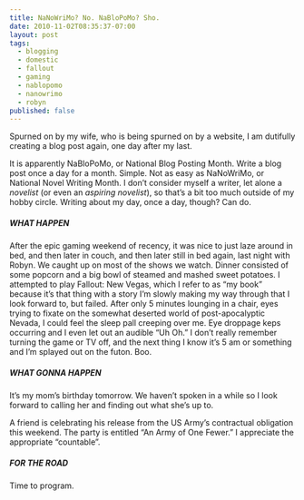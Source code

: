 ```yaml
---
title: NaNoWriMo? No. NaBloPoMo? Sho.
date: 2010-11-02T08:35:37-07:00
layout: post
tags:
  - blogging
  - domestic
  - fallout
  - gaming
  - nablopomo
  - nanowrimo
  - robyn
published: false
---
```

Spurned on by my wife, who is being spurned on by a website, I am dutifully creating a blog post again, one day after my last.

<!--more-->

It is apparently NaBloPoMo, or National Blog Posting Month. Write a blog post once a day for a month. Simple. Not as easy as NaNoWriMo, or National Novel Writing Month. I don&#8217;t consider myself a writer, let alone a _novelist_ (or even an _aspiring novelist_), so that&#8217;s a bit too much outside of my hobby circle. Writing about my day, once a day, though? Can do.

##### WHAT HAPPEN

After the epic gaming weekend of recency, it was nice to just laze around in bed, and then later in couch, and then later still in bed again, last night with Robyn. We caught up on most of the shows we watch. Dinner consisted of some popcorn and a big bowl of steamed and mashed sweet potatoes. I attempted to play Fallout: New Vegas, which I refer to as &#8220;my book&#8221; because it&#8217;s that thing with a story I&#8217;m slowly making my way through that I look forward to, but failed. After only 5 minutes lounging in a chair, eyes trying to fixate on the somewhat deserted world of post-apocalyptic Nevada, I could feel the sleep pall creeping over me. Eye droppage keps occurring and I even let out an audible &#8220;Uh Oh.&#8221; I don&#8217;t really remember turning the game or TV off, and the next thing I know it&#8217;s 5 am or something and I&#8217;m splayed out on the futon. Boo.

##### WHAT GONNA HAPPEN

It&#8217;s my mom&#8217;s birthday tomorrow. We haven&#8217;t spoken in a while so I look forward to calling her and finding out what she&#8217;s up to.

A friend is celebrating his release from the US Army&#8217;s contractual obligation this weekend. The party is entitled &#8220;An Army of One Fewer.&#8221; I appreciate the appropriate &#8220;countable&#8221;.

##### FOR THE ROAD

Time to program.
